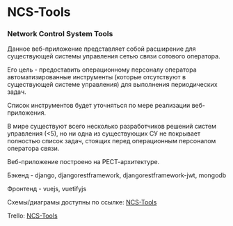 NCS-Tools
=========

### Network Control System Tools
Данное веб-приложение представляет собой расширение для существующей системы управления сетью связи сотового оператора.

Его цель - предоставить операционному персоналу оператора автоматизированные инструменты (которые отсутствуют в существующей системе управления) для выполнения периодических задач.

Список инструментов будет уточняться по мере реализации веб-приложения.

В мире существуют всего несколько разработчиков решений систем управления (<5), но ни одна из существующих СУ не покрывает полностью список задач, стоящих перед операционным персоналом оператора связи.

Веб-приложение построено на РЕСТ-архитектуре.

Бэкенд - django, djangorestframework, djangorestframework-jwt, mongodb

Фронтенд - vuejs, vuetifyjs

Схемы/диаграмы доступны по ссылке:
[NCS-Tools](https://www.draw.io/?lightbox=1&highlight=0000ff&edit=_blank&layers=1&nav=1&title=ncstools%20(3).xml#R%3Cmxfile%20modified%3D%222018-12-28T15%3A56%3A21.554Z%22%20host%3D%22www.draw.io%22%20agent%3D%22Mozilla%2F5.0%20(Windows%20NT%206.1%3B%20Win64%3B%20x64)%20AppleWebKit%2F537.36%20(KHTML%2C%20like%20Gecko)%20Chrome%2F71.0.3578.98%20Safari%2F537.36%22%20etag%3D%22pJj5deNmY8B_eNU8AotG%22%3E%3Cdiagram%20id%3D%22WmYKcMOCcWfXeX03Ni4J%22%20name%3D%22App%20Start%22%3E7Vhdc5s4FP01frQHhA34MXaS7uy0Hc8mO00eZRCgjUCMkGt7f%2F1egfgUTe2uk3U7i2c80tHV5aJzpCtp4qzTwweB8%2BQTDwmbICs8TJzbCUKe58C%2FAo4VsLC9CogFDSvIboEH%2BjfRoKXRHQ1J0TOUnDNJ8z4Y8CwjgexhWAi%2B75tFnPXfmuOYGMBDgJmJfqGhTCrUR16L%2F0ZonNRvtt1l1ZLi2lh%2FSZHgkO87kHM3cdaCc1mV0sOaMDV29bhU%2Fe6%2F0doEJkgmT%2BnwMn1KWLJJo6X95zP7feruP4dT7eUrZjv9wTpYeaxHoJCCvzQfb0%2BcVfMlFlRCXCQk1BXMaJxBOYCYiAAgkSlre%2BXKZXqIlVJmKQ9edvkMiJOYZkQUs62ii4gvNCvdr4SWg%2FIcUcbWnHFRBuVE5aO8ltF1Wtzy6begqsmy%2FGDYyamagrn6QVMKsTySQzWiaxUECXaioF%2FJH6RowzEHvx5JIiQ5dCBNxgfCUyLFEUx0q6slpCeGp2Wyb1XmuRpLOgqb%2BxrEWtlx47klHwqa%2FzO0gAwtfF4%2FAPAI8634D2WBsyBR7K4iwLQkYBWp6mPM169jJJKjXL06FU4n0OoRaCODQNseIRC5b8SfY%2FCXSJlPnBvlFt1nQSGvhcnezL4uVm2nT6trzku0eE9aXYPWjBsckhCylq5yIRMe8wyzuxbtEjUYSTU2FDLejYa3XEqeQgPJwhuVQpXPnGQVoqnyx9beKLLgOZscFfwp1NT2gjAsYUXuJ%2FuRcdeeNpxCGI2buTeYuPPBiiqxiInUvQbsNVH9OKGeQeiRmLPykoxKnv%2B6dDqDCdtsuL5DJ4wFPnbMcmVQvPIeeyCb5WC%2FNbBH%2Fr%2BzH%2BznoFBFfFEt2uYGcFXtwmYT5DIlpq2AUqxKjIOmIIkI2PSONP%2B1h%2F97Q8gi4el2B4O82idUkoccB6plDzmiL%2BKRLV5gXVCXp%2BcA5PrjK0Q3tzsjScB7q71Zvbn4qbIAsCKOTyrNzxZ19Vln%2FbKyIYLC%2BKiNRAUeqHzS4anyc9P3PKYLvhMBOUH21dLwmuHizDXNmi3tulN95L1M1kL%2BrO%2B32YZ8Z6FrXdWGPIoK8ia5zTY3odee3H5Ypdb1qHR%2BtkqR7%2FfVNL2QTpHjX79K54ZKP8ERBZCNug4aqrV7xunJKOMZMROXZXnLW3ViYXhL2IYXVFLeOzTVEv44MEhpGJbqH9e4cfjqHp2AjxXfSQYnrXVzF1amT0i4NIsflYvbqWuesO7LZ%2BQAB3GRFOez6o5sBWBISdtVf%2F1bJWHbGwgJjSRh9K5JeGHI5iOP%2F9fNdenGcd9PN1BtL3Cr1am9BXfu%2FgE%3D%3C%2Fdiagram%3E%3Cdiagram%20id%3D%22_S7HZY1GDov2mdvDiT51%22%20name%3D%22Login%20Page%22%3E3VnbbuM2EP0aA%2B1DDF0s2X6MvUkXRXc3qNPu7iMt0RIRitRSVGz36zsUKetC2UmQKF3UCQzx8KLRnMOZoTzx19nhN4Hy9BOPMZ14TnyY%2BB8mnhf6C%2FhWwFED%2FtwAiSCxhtwG2JB%2FsAEdg5YkxkVnoOScSpJ3wYgzhiPZwZAQfN8dtuO0e9ccJdgCNhGiNvqVxDLV6MKbN%2FhHTJK0vrMbLnVPhurB5kmKFMV834L8m4m%2FFpxLfZUd1pgq39V%2Bebj6ltL0Ltst3b%2B%2B09%2Bvwv3n%2BEovdvuSKadHEJjJt126frZHREvjsLLAgqEMa5TESBLOoCFKqni8Ns6Qx9rDj1hIAg7%2FA20xveMFqSb4HyTPJ%2F6q7r2mJFHolkvJM%2BhIZUah7cIleDZXi2WHRGlwukUFiaY5RT%2BUUatKiyFc7Aila065qG7s76oP4DArJuCbuo9xpubRnkERDMHQv0LGlhNgnACm4kNPNk%2F43D0JATYQ5hmW4gjz6lVmZrOYzRPMltNAI%2FtGjO7c11jaEuLcjENG%2F8lp8YZjuDA0v4Ryi3GL0UIK%2FnDaLoYhrX1H8YGKFMemYfnyAq8Zjx7KfApbXSLCsCimW7XBsfhKWLX8SpgA4lxgW1vX6gmrT7fH012Os4j6k3zdFc3UH3RlYMs9Pmi%2Fr5UROCpFQR7xn7hozBlLI%2FUWPHabLX3MF46tD78OsG8uEN8SyOf1BoB7CNvFxAspWLDaCrhK5Mkv%2F4l6EItSJYLVDjCjHHdu2kMCqW9H8U6%2BilLvIqVhl1LXs7e8O0CpF47E6MxiNJUyr2L5LfyzqJCa21vKE8J%2BBkY7geDnYtf1u%2FSG9o71gvek17WTuEVhIniZn%2FWIKb7Qth7uvI2nlkF3IwTBQPrz5wPOCsaKbgvLVxtQTZkB9ktd%2BvxquU9W%2BaGvPKf69BQaDhQ9GYljtVQvd5k6pZ3oDPSKZOMMU%2FKUw2fedBHM3ZlnvscS6%2FJprXbiSR0zKGGNA%2BtQBA%2B6YrwqPOsQ0y8OnPVifavG8RxFRColBpeqizO15NsTUp%2BngmnL6%2FD9zA3izqbeuxBWZ6%2BBI8LUrgZI8bc6NEz8W4tWkfJsW4J5q31KJN4AH6pnD6mgmyYGqImcIW53O7P%2FxqrN%2BqHeH4j1g6k8HCt8uXZ1doRjWd%2FXOIZDsGlyIVOecIboTYO2%2Fd3Lm2dPbJjF1%2BpErtbMMdOICXuLi%2FwAB%2BL4zezoqvFdNSAZ1NwpgzvMFbwUEX6GLp9HsedIJBJ8cdziohbqdQSmcCR%2B7Fo7xLNZ6Y4TMK8p9xc9SS17UtF2mlk9tZyseoWA7GKQ8VH1o98DvIV4Kr008vmpxBO8h3jcRbegmvXLpLHFE1ji%2BYTEgzZAFY1WOmDVOyRLX3VW12UV1KYsrjK%2B21XWUKJ4v8R9OTXM5tMzZLSP7sFApTVabrBr24%2F393eA3H3Z3A%2Bd3DUSk8cOO%2BGPUr3TXKmi98psbjgqOtX%2BPvX2VylyxGqsFKSaonvgYdqdLbi689jGxEiil1vzvxOslXhCu9JcDsh1tJOYO3QU0GSUtE8PJTXyhVH1VCqOskoHUmJRtGhshtqTKU4TeFgIVep%2BzvyZ0wROSKFeZ3hOzFW55TCuwnKGZIWe21mDywLYfr7hk%2BZzD4pPaO%2FsQZRDz45W6TgFrErI41XR3UAZzGaDb8EHxLd4ufig2fwmoxNf88OWf%2FMv%3C%2Fdiagram%3E%3C%2Fmxfile%3E)

Trello:
[NCS-Tools](https://trello.com/b/E0kMnXVu/ncs-tools)
